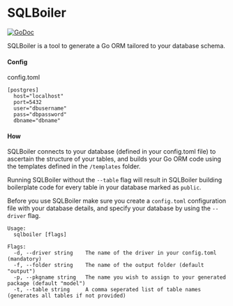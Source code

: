 # SQLBoiler

[![GoDoc](https://godoc.org/github.com/pobri19/sqlboiler?status.svg)](https://godoc.org/github.com/pobri19/sqlboiler)

SQLBoiler is a tool to generate a Go ORM tailored to your database schema.

#### Config

config.toml

````
[postgres]
  host="localhost"
  port=5432
  user="dbusername"
  pass="dbpassword"
  dbname="dbname"
````

#### How

SQLBoiler connects to your database (defined in your config.toml file) to ascertain the structure of your tables, and builds your Go ORM code using the templates defined in the ````/templates```` folder.

Running SQLBoiler without the ````--table```` flag will result in SQLBoiler building boilerplate code for every table in your database marked as ````public````.

Before you use SQLBoiler make sure you create a ````config.toml```` configuration file with your database details, and specify your database by using the ````--driver```` flag.


````
Usage:
  sqlboiler [flags]

Flags:
  -d, --driver string    The name of the driver in your config.toml (mandatory)
  -f, --folder string    The name of the output folder (default "output")
  -p, --pkgname string   The name you wish to assign to your generated package (default "model")
  -t, --table string     A comma seperated list of table names (generates all tables if not provided)
````
